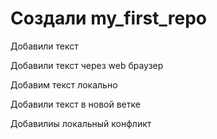 ﻿# Создали my_first_repo

Добавили текст

Добавили текст через web браузер

Добавим текст локально

Добавили текст в новой ветке

Добавилиы локальный конфликт

